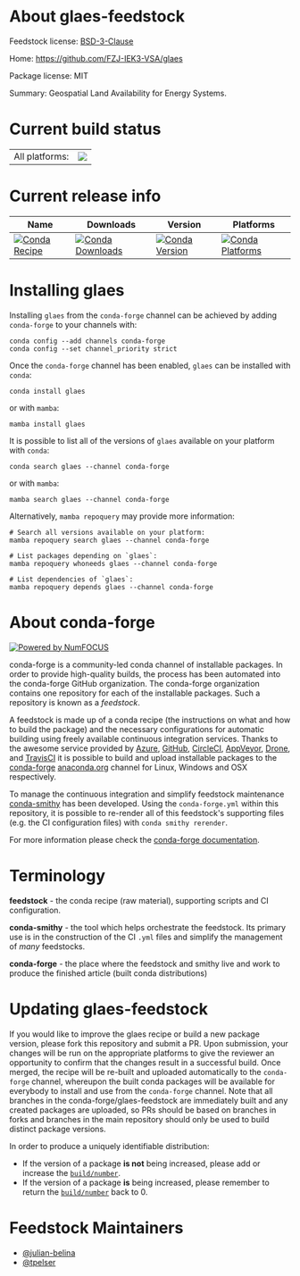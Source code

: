 About glaes-feedstock
=====================

Feedstock license: [BSD-3-Clause](https://github.com/conda-forge/glaes-feedstock/blob/main/LICENSE.txt)

Home: https://github.com/FZJ-IEK3-VSA/glaes

Package license: MIT

Summary: Geospatial Land Availability for Energy Systems.

Current build status
====================


<table><tr><td>All platforms:</td>
    <td>
      <a href="https://dev.azure.com/conda-forge/feedstock-builds/_build/latest?definitionId=17686&branchName=main">
        <img src="https://dev.azure.com/conda-forge/feedstock-builds/_apis/build/status/glaes-feedstock?branchName=main">
      </a>
    </td>
  </tr>
</table>

Current release info
====================

| Name | Downloads | Version | Platforms |
| --- | --- | --- | --- |
| [![Conda Recipe](https://img.shields.io/badge/recipe-glaes-green.svg)](https://anaconda.org/conda-forge/glaes) | [![Conda Downloads](https://img.shields.io/conda/dn/conda-forge/glaes.svg)](https://anaconda.org/conda-forge/glaes) | [![Conda Version](https://img.shields.io/conda/vn/conda-forge/glaes.svg)](https://anaconda.org/conda-forge/glaes) | [![Conda Platforms](https://img.shields.io/conda/pn/conda-forge/glaes.svg)](https://anaconda.org/conda-forge/glaes) |

Installing glaes
================

Installing `glaes` from the `conda-forge` channel can be achieved by adding `conda-forge` to your channels with:

```
conda config --add channels conda-forge
conda config --set channel_priority strict
```

Once the `conda-forge` channel has been enabled, `glaes` can be installed with `conda`:

```
conda install glaes
```

or with `mamba`:

```
mamba install glaes
```

It is possible to list all of the versions of `glaes` available on your platform with `conda`:

```
conda search glaes --channel conda-forge
```

or with `mamba`:

```
mamba search glaes --channel conda-forge
```

Alternatively, `mamba repoquery` may provide more information:

```
# Search all versions available on your platform:
mamba repoquery search glaes --channel conda-forge

# List packages depending on `glaes`:
mamba repoquery whoneeds glaes --channel conda-forge

# List dependencies of `glaes`:
mamba repoquery depends glaes --channel conda-forge
```


About conda-forge
=================

[![Powered by
NumFOCUS](https://img.shields.io/badge/powered%20by-NumFOCUS-orange.svg?style=flat&colorA=E1523D&colorB=007D8A)](https://numfocus.org)

conda-forge is a community-led conda channel of installable packages.
In order to provide high-quality builds, the process has been automated into the
conda-forge GitHub organization. The conda-forge organization contains one repository
for each of the installable packages. Such a repository is known as a *feedstock*.

A feedstock is made up of a conda recipe (the instructions on what and how to build
the package) and the necessary configurations for automatic building using freely
available continuous integration services. Thanks to the awesome service provided by
[Azure](https://azure.microsoft.com/en-us/services/devops/), [GitHub](https://github.com/),
[CircleCI](https://circleci.com/), [AppVeyor](https://www.appveyor.com/),
[Drone](https://cloud.drone.io/welcome), and [TravisCI](https://travis-ci.com/)
it is possible to build and upload installable packages to the
[conda-forge](https://anaconda.org/conda-forge) [anaconda.org](https://anaconda.org/)
channel for Linux, Windows and OSX respectively.

To manage the continuous integration and simplify feedstock maintenance
[conda-smithy](https://github.com/conda-forge/conda-smithy) has been developed.
Using the ``conda-forge.yml`` within this repository, it is possible to re-render all of
this feedstock's supporting files (e.g. the CI configuration files) with ``conda smithy rerender``.

For more information please check the [conda-forge documentation](https://conda-forge.org/docs/).

Terminology
===========

**feedstock** - the conda recipe (raw material), supporting scripts and CI configuration.

**conda-smithy** - the tool which helps orchestrate the feedstock.
                   Its primary use is in the construction of the CI ``.yml`` files
                   and simplify the management of *many* feedstocks.

**conda-forge** - the place where the feedstock and smithy live and work to
                  produce the finished article (built conda distributions)


Updating glaes-feedstock
========================

If you would like to improve the glaes recipe or build a new
package version, please fork this repository and submit a PR. Upon submission,
your changes will be run on the appropriate platforms to give the reviewer an
opportunity to confirm that the changes result in a successful build. Once
merged, the recipe will be re-built and uploaded automatically to the
`conda-forge` channel, whereupon the built conda packages will be available for
everybody to install and use from the `conda-forge` channel.
Note that all branches in the conda-forge/glaes-feedstock are
immediately built and any created packages are uploaded, so PRs should be based
on branches in forks and branches in the main repository should only be used to
build distinct package versions.

In order to produce a uniquely identifiable distribution:
 * If the version of a package **is not** being increased, please add or increase
   the [``build/number``](https://docs.conda.io/projects/conda-build/en/latest/resources/define-metadata.html#build-number-and-string).
 * If the version of a package **is** being increased, please remember to return
   the [``build/number``](https://docs.conda.io/projects/conda-build/en/latest/resources/define-metadata.html#build-number-and-string)
   back to 0.

Feedstock Maintainers
=====================

* [@julian-belina](https://github.com/julian-belina/)
* [@tpelser](https://github.com/tpelser/)


<!-- dummy commit to enable rerendering -->

